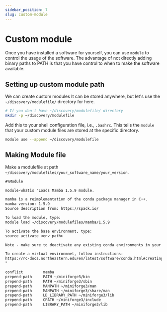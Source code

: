 ```yaml
---
sidebar_position: 7
slug: custom-module
---
```


# Custom module

Once you have installed a software for yourself, you can use `module` to control the usage of the software. The advantage of not directly adding binary paths to PATH is that you have control to when to make the software available.

## Setting up custom module path

We can create custom modules 
It can be stored anywhere, but let's use the `~/discovery/modulefile/` directory for here.

```sh
# If you don't have ~/discovery/modulefile/ directory
mkdir -p ~/discovery/modulefile
```

Add this to your shell configuration file, i.e., `.bashrc`. This tells the `module` that your custom module files are stored at the specific directory.
```sh
module use --append ~/discovery/modulefile
```

## Making Module file
Make a modulefile at path `~/discovery/modulefiles/your_software_name/your_version`.

```txt title="Modulefile for mamba:1.5.9"
#%Module

module-whatis "Loads Mamba 1.5.9 module.

mamba is a reimplementation of the conda package manager in C++.
mamba version: 1.5.9
Source description from: https://spack.io/

To load the module, type:
module load ~/discovery/modulefiles/mamba/1.5.9

To activate the base environment, type:
source activate <env_path>

Note - make sure to deactivate any existing conda environments in your path before loading this module. Check your ~/.bashrc for any initialization scripts, and remove them.

To create a virtual environmnet, follow instructions:
https://rc-docs.northeastern.edu/en/latest/software/conda.html#creating-a-conda-virtual-environment-with-anaconda
"

conflict         mamba
prepend-path     PATH ~/miniforge3/bin
prepend-path     PATH ~/miniforge3/sbin
prepend-path     MANPATH ~/miniforge3/man
prepend-path     MANPATH ~/miniforge3/share/man
prepend-path     LD_LIBRARY_PATH ~/miniforge3/lib
prepend-path     CPATH ~/miniforge3/include
prepend-path     LIBRARY_PATH ~/miniforge3/lib
```